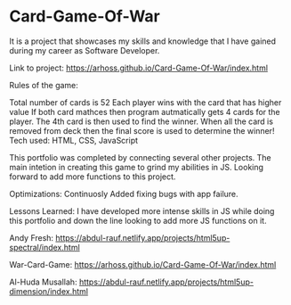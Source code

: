 # Card-Game-Of-War

It is a project that showcases my skills and knowledge that I have gained during my career as Software Developer.

Link to project: https://arhoss.github.io/Card-Game-Of-War/index.html

Rules of the game:

Total number of cards is 52
Each player wins with the card that has higher value
If both card mathces then program autmatically gets 4 cards for the player. The 4th card is then used to find the winner.
When all the card is removed from deck then the final score is used to determine the winner!
Tech used: HTML, CSS, JavaScript

This portfolio was completed by connecting several other projects. The main intetion in creating this game to grind my abilities in JS. Looking forward to add more functions to this project.

Optimizations: Continuosly Added fixing bugs with app failure.

Lessons Learned: I have developed more intense skills in JS while doing this portfolio and down the line looking to add more JS functions on it.

Andy Fresh: https://abdul-rauf.netlify.app/projects/html5up-spectral/index.html

War-Card-Game: https://arhoss.github.io/Card-Game-Of-War/index.html

Al-Huda Musallah: https://abdul-rauf.netlify.app/projects/html5up-dimension/index.html
